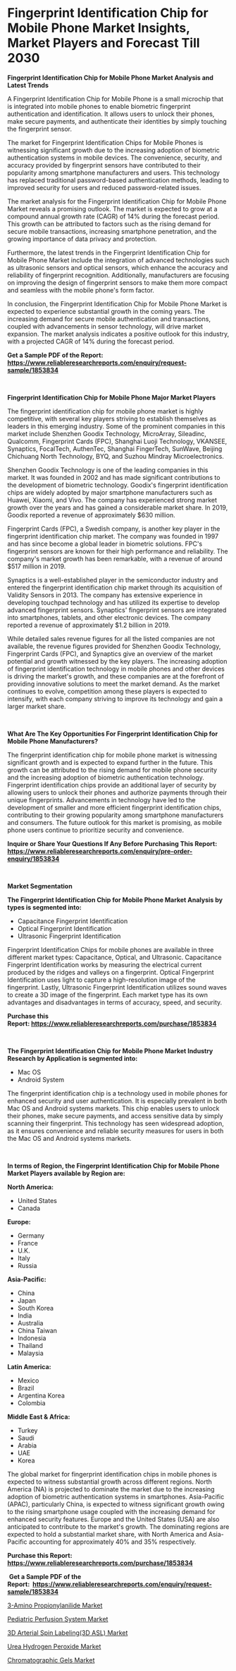 <p><h1>Fingerprint Identification Chip for Mobile Phone Market Insights, Market Players and Forecast Till 2030</h1></p><p><strong>Fingerprint Identification Chip for Mobile Phone Market Analysis and Latest Trends</strong></p>
<p><p>A Fingerprint Identification Chip for Mobile Phone is a small microchip that is integrated into mobile phones to enable biometric fingerprint authentication and identification. It allows users to unlock their phones, make secure payments, and authenticate their identities by simply touching the fingerprint sensor.</p><p>The market for Fingerprint Identification Chips for Mobile Phones is witnessing significant growth due to the increasing adoption of biometric authentication systems in mobile devices. The convenience, security, and accuracy provided by fingerprint sensors have contributed to their popularity among smartphone manufacturers and users. This technology has replaced traditional password-based authentication methods, leading to improved security for users and reduced password-related issues.</p><p>The market analysis for the Fingerprint Identification Chip for Mobile Phone Market reveals a promising outlook. The market is expected to grow at a compound annual growth rate (CAGR) of 14% during the forecast period. This growth can be attributed to factors such as the rising demand for secure mobile transactions, increasing smartphone penetration, and the growing importance of data privacy and protection.</p><p>Furthermore, the latest trends in the Fingerprint Identification Chip for Mobile Phone Market include the integration of advanced technologies such as ultrasonic sensors and optical sensors, which enhance the accuracy and reliability of fingerprint recognition. Additionally, manufacturers are focusing on improving the design of fingerprint sensors to make them more compact and seamless with the mobile phone's form factor.</p><p>In conclusion, the Fingerprint Identification Chip for Mobile Phone Market is expected to experience substantial growth in the coming years. The increasing demand for secure mobile authentication and transactions, coupled with advancements in sensor technology, will drive market expansion. The market analysis indicates a positive outlook for this industry, with a projected CAGR of 14% during the forecast period.</p></p>
<p><strong>Get a Sample PDF of the Report:&nbsp; <a href="https://www.reliableresearchreports.com/enquiry/request-sample/1853834">https://www.reliableresearchreports.com/enquiry/request-sample/1853834</a></strong></p>
<p>&nbsp;</p>
<p><strong>Fingerprint Identification Chip for Mobile Phone Major Market Players</strong></p>
<p><p>The fingerprint identification chip for mobile phone market is highly competitive, with several key players striving to establish themselves as leaders in this emerging industry. Some of the prominent companies in this market include Shenzhen Goodix Technology, MicroArray, Sileadinc, Qualcomm, Fingerprint Cards (FPC), Shanghai Luoji Technology, VKANSEE, Synaptics, FocalTech, AuthenTec, Shanghai FingerTech, SunWave, Beijing Chichuang North Technology, BYQ, and Suzhou Mindray Microelectronics.</p><p>Shenzhen Goodix Technology is one of the leading companies in this market. It was founded in 2002 and has made significant contributions to the development of biometric technology. Goodix's fingerprint identification chips are widely adopted by major smartphone manufacturers such as Huawei, Xiaomi, and Vivo. The company has experienced strong market growth over the years and has gained a considerable market share. In 2019, Goodix reported a revenue of approximately $630 million.</p><p>Fingerprint Cards (FPC), a Swedish company, is another key player in the fingerprint identification chip market. The company was founded in 1997 and has since become a global leader in biometric solutions. FPC's fingerprint sensors are known for their high performance and reliability. The company's market growth has been remarkable, with a revenue of around $517 million in 2019.</p><p>Synaptics is a well-established player in the semiconductor industry and entered the fingerprint identification chip market through its acquisition of Validity Sensors in 2013. The company has extensive experience in developing touchpad technology and has utilized its expertise to develop advanced fingerprint sensors. Synaptics' fingerprint sensors are integrated into smartphones, tablets, and other electronic devices. The company reported a revenue of approximately $1.2 billion in 2019.</p><p>While detailed sales revenue figures for all the listed companies are not available, the revenue figures provided for Shenzhen Goodix Technology, Fingerprint Cards (FPC), and Synaptics give an overview of the market potential and growth witnessed by the key players. The increasing adoption of fingerprint identification technology in mobile phones and other devices is driving the market's growth, and these companies are at the forefront of providing innovative solutions to meet the market demand. As the market continues to evolve, competition among these players is expected to intensify, with each company striving to improve its technology and gain a larger market share.</p></p>
<p>&nbsp;</p>
<p><strong>What Are The Key Opportunities For Fingerprint Identification Chip for Mobile Phone Manufacturers?</strong></p>
<p><p>The fingerprint identification chip for mobile phone market is witnessing significant growth and is expected to expand further in the future. This growth can be attributed to the rising demand for mobile phone security and the increasing adoption of biometric authentication technology. Fingerprint identification chips provide an additional layer of security by allowing users to unlock their phones and authorize payments through their unique fingerprints. Advancements in technology have led to the development of smaller and more efficient fingerprint identification chips, contributing to their growing popularity among smartphone manufacturers and consumers. The future outlook for this market is promising, as mobile phone users continue to prioritize security and convenience.</p></p>
<p><strong>Inquire or Share Your Questions If Any Before Purchasing This Report: <a href="https://www.reliableresearchreports.com/enquiry/pre-order-enquiry/1853834">https://www.reliableresearchreports.com/enquiry/pre-order-enquiry/1853834</a></strong></p>
<p>&nbsp;</p>
<p><strong>Market Segmentation</strong></p>
<p><strong>The Fingerprint Identification Chip for Mobile Phone Market Analysis by types is segmented into:</strong></p>
<p><ul><li>Capacitance Fingerprint Identification</li><li>Optical Fingerprint Identification</li><li>Ultrasonic Fingerprint Identification</li></ul></p>
<p><p>Fingerprint Identification Chips for mobile phones are available in three different market types: Capacitance, Optical, and Ultrasonic. Capacitance Fingerprint Identification works by measuring the electrical current produced by the ridges and valleys on a fingerprint. Optical Fingerprint Identification uses light to capture a high-resolution image of the fingerprint. Lastly, Ultrasonic Fingerprint Identification utilizes sound waves to create a 3D image of the fingerprint. Each market type has its own advantages and disadvantages in terms of accuracy, speed, and security.</p></p>
<p><strong>Purchase this Report:&nbsp;<a href="https://www.reliableresearchreports.com/purchase/1853834">https://www.reliableresearchreports.com/purchase/1853834</a></strong></p>
<p>&nbsp;</p>
<p><strong>The Fingerprint Identification Chip for Mobile Phone Market Industry Research by Application is segmented into:</strong></p>
<p><ul><li>Mac OS</li><li>Android System</li></ul></p>
<p><p>The fingerprint identification chip is a technology used in mobile phones for enhanced security and user authentication. It is especially prevalent in both Mac OS and Android systems markets. This chip enables users to unlock their phones, make secure payments, and access sensitive data by simply scanning their fingerprint. This technology has seen widespread adoption, as it ensures convenience and reliable security measures for users in both the Mac OS and Android systems markets.</p></p>
<p>&nbsp;</p>
<p><strong>In terms of Region, the Fingerprint Identification Chip for Mobile Phone Market Players available by Region are:</strong></p>
<p>
    <p> <strong> North America: </strong>
        <ul>
            <li>United States</li>
            <li>Canada</li>
        </ul>
        </p> 
    <p> <strong> Europe: </strong>
        <ul>
            <li>Germany</li>
            <li>France</li>
            <li>U.K.</li>
            <li>Italy</li>
            <li>Russia</li>
        </ul>
        </p> 
    <p> <strong> Asia-Pacific: </strong>
        <ul>
            <li>China</li>
            <li>Japan</li>
            <li>South Korea</li>
            <li>India</li>
            <li>Australia</li>
            <li>China Taiwan</li>
            <li>Indonesia</li>
            <li>Thailand</li>
            <li>Malaysia</li>
        </ul>
        </p> 
    <p> <strong> Latin America: </strong>
        <ul>
            <li>Mexico</li>
            <li>Brazil</li>
            <li>Argentina Korea</li>
            <li>Colombia</li>
        </ul>
        </p> 
    <p> <strong> Middle East & Africa: </strong>
        <ul>
            <li>Turkey</li>
            <li>Saudi</li>
            <li>Arabia</li>
            <li>UAE</li>
            <li>Korea</li>
        </ul>
    </p>
    </p>
<p><p>The global market for fingerprint identification chips in mobile phones is expected to witness substantial growth across different regions. North America (NA) is projected to dominate the market due to the increasing adoption of biometric authentication systems in smartphones. Asia-Pacific (APAC), particularly China, is expected to witness significant growth owing to the rising smartphone usage coupled with the increasing demand for enhanced security features. Europe and the United States (USA) are also anticipated to contribute to the market's growth. The dominating regions are expected to hold a substantial market share, with North America and Asia-Pacific accounting for approximately 40% and 35% respectively.</p></p>
<p><strong>Purchase this Report: <a href="https://www.reliableresearchreports.com/purchase/1853834">https://www.reliableresearchreports.com/purchase/1853834</a></strong></p>
<p>&nbsp;<strong>Get a Sample PDF of the Report:&nbsp;&nbsp;<a href="https://www.reliableresearchreports.com/enquiry/request-sample/1853834">https://www.reliableresearchreports.com/enquiry/request-sample/1853834</a></strong></p>
<p><strong></strong></p>
<p><p><a href="https://www.linkedin.com/pulse/3-amino-propionylanilide-market-research-report-provides-thorough/">3-Amino Propionylanilide Market</a></p><p><a href="https://medium.com/@fosterfahey1016/pediatric-perfusion-system-market-size-reveals-the-best-marketing-channels-in-global-industry-f392aef8ed4d">Pediatric Perfusion System Market</a></p><p><a href="https://medium.com/@joanacasper19/3d-arterial-spin-labeling-3d-asl-market-research-report-its-history-and-forecast-2023-to-2030-d61dbcee2bc3">3D Arterial Spin Labeling(3D ASL) Market</a></p><p><a href="https://www.linkedin.com/pulse/urea-hydrogen-peroxide-market-size-2023-2030-global-yukhe/">Urea Hydrogen Peroxide Market</a></p><p><a href="https://www.linkedin.com/pulse/chromatographic-gels-market-size-share-global-analysis/">Chromatographic Gels Market</a></p></p>